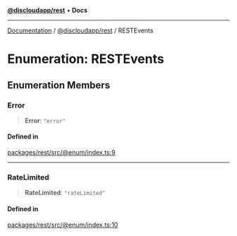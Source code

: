 [**@discloudapp/rest**](../README.md) • **Docs**

***

[Documentation](../../../packages.md) / [@discloudapp/rest](../README.md) / RESTEvents

# Enumeration: RESTEvents

## Enumeration Members

### Error

> **Error**: `"error"`

#### Defined in

[packages/rest/src/@enum/index.ts:9](https://github.com/discloud/discloud.app/blob/e957c12968777c01a56e127121040f7eaaf9b803/packages/rest/src/@enum/index.ts#L9)

***

### RateLimited

> **RateLimited**: `"rateLimited"`

#### Defined in

[packages/rest/src/@enum/index.ts:10](https://github.com/discloud/discloud.app/blob/e957c12968777c01a56e127121040f7eaaf9b803/packages/rest/src/@enum/index.ts#L10)
